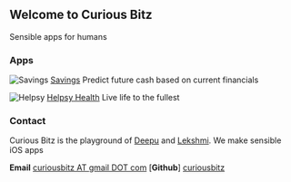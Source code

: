 ## Welcome to Curious Bitz

Sensible apps for humans

### Apps

![Savings](https://helpsyhealth.com/front/images/logo.png) [Savings](https://itunes.apple.com/us/app/helpsy/id1194352663?mt=8)
Predict future cash based on current financials

![Helpsy](https://helpsyhealth.com/front/images/logo.png) [Helpsy Health](https://itunes.apple.com/us/app/helpsy/id1194352663?mt=8)
Live life to the fullest

### Contact

Curious Bitz is the playground of [Deepu](https://www.linkedin.com/in/deepumukundan/) and [Lekshmi](https://www.linkedin.com/in/lekshmiraveendranath/). We make sensible iOS apps

**Email** [curiousbitz AT gmail DOT com](mailto:curiousbitz@gmail.com)
[**Github**] [curiousbitz](https://github.com/curiousbitz)
